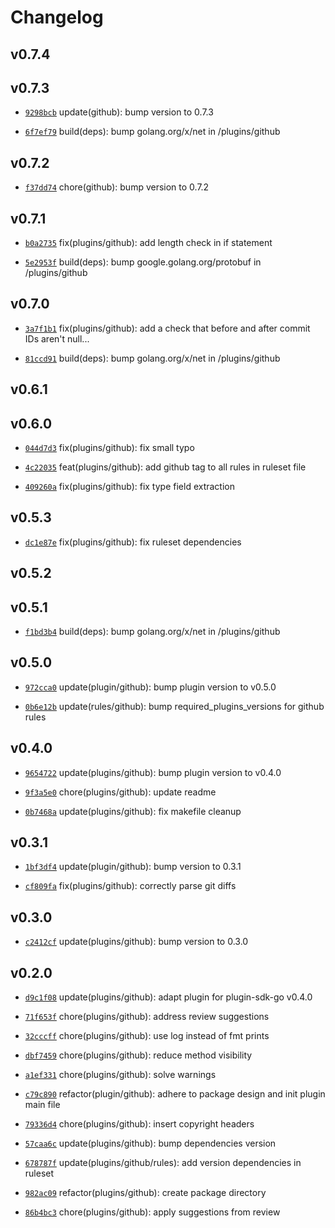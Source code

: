 # Changelog

## v0.7.4


## v0.7.3

* [`9298bcb`](https://github.com/falcosecurity/plugins/commit/9298bcb) update(github): bump version to 0.7.3

* [`6f7ef79`](https://github.com/falcosecurity/plugins/commit/6f7ef79) build(deps): bump golang.org/x/net in /plugins/github


## v0.7.2

* [`f37dd74`](https://github.com/falcosecurity/plugins/commit/f37dd74) chore(github): bump version to 0.7.2


## v0.7.1

* [`b0a2735`](https://github.com/falcosecurity/plugins/commit/b0a2735) fix(plugins/github): add length check in if statement

* [`5e2953f`](https://github.com/falcosecurity/plugins/commit/5e2953f) build(deps): bump google.golang.org/protobuf in /plugins/github


## v0.7.0

* [`3a7f1b1`](https://github.com/falcosecurity/plugins/commit/3a7f1b1) fix(plugins/github): add a check that before and after commit IDs aren't null...

* [`81ccd91`](https://github.com/falcosecurity/plugins/commit/81ccd91) build(deps): bump golang.org/x/net in /plugins/github


## v0.6.1


## v0.6.0

* [`044d7d3`](https://github.com/falcosecurity/plugins/commit/044d7d3) fix(plugins/github): fix small typo

* [`4c22035`](https://github.com/falcosecurity/plugins/commit/4c22035) feat(plugins/github): add github tag to all rules in ruleset file

* [`409260a`](https://github.com/falcosecurity/plugins/commit/409260a) fix(plugins/github): fix type field extraction


## v0.5.3

* [`dc1e87e`](https://github.com/falcosecurity/plugins/commit/dc1e87e) fix(plugins/github): fix ruleset dependencies


## v0.5.2


## v0.5.1

* [`f1bd3b4`](https://github.com/falcosecurity/plugins/commit/f1bd3b4) build(deps): bump golang.org/x/net in /plugins/github


## v0.5.0

* [`972cca0`](https://github.com/falcosecurity/plugins/commit/972cca0) update(plugin/github): bump plugin version to v0.5.0

* [`0b6e12b`](https://github.com/falcosecurity/plugins/commit/0b6e12b) update(rules/github): bump required_plugins_versions for github rules


## v0.4.0

* [`9654722`](https://github.com/falcosecurity/plugins/commit/9654722) update(plugins/github): bump plugin version to v0.4.0

* [`9f3a5e0`](https://github.com/falcosecurity/plugins/commit/9f3a5e0) chore(plugins/github): update readme

* [`0b7468a`](https://github.com/falcosecurity/plugins/commit/0b7468a) update(plugins/github): fix makefile cleanup


## v0.3.1

* [`1bf3df4`](https://github.com/falcosecurity/plugins/commit/1bf3df4) update(plugin/github): bump version to 0.3.1

* [`cf809fa`](https://github.com/falcosecurity/plugins/commit/cf809fa) fix(plugins/github): correctly parse git diffs


## v0.3.0

* [`c2412cf`](https://github.com/falcosecurity/plugins/commit/c2412cf) update(plugins/github): bump version to 0.3.0


## v0.2.0

* [`d9c1f08`](https://github.com/falcosecurity/plugins/commit/d9c1f08) update(plugins/github): adapt plugin for plugin-sdk-go v0.4.0

* [`71f653f`](https://github.com/falcosecurity/plugins/commit/71f653f) chore(plugins/github): address review suggestions

* [`32cccff`](https://github.com/falcosecurity/plugins/commit/32cccff) chore(plugins/github): use log instead of fmt prints

* [`dbf7459`](https://github.com/falcosecurity/plugins/commit/dbf7459) chore(plugins/github): reduce method visibility

* [`a1ef331`](https://github.com/falcosecurity/plugins/commit/a1ef331) chore(plugins/github): solve warnings

* [`c79c890`](https://github.com/falcosecurity/plugins/commit/c79c890) refactor(plugin/github): adhere to package design and init plugin main file

* [`79336d4`](https://github.com/falcosecurity/plugins/commit/79336d4) chore(plugins/github): insert copyright headers

* [`57caa6c`](https://github.com/falcosecurity/plugins/commit/57caa6c) update(plugins/github): bump dependencies version

* [`678787f`](https://github.com/falcosecurity/plugins/commit/678787f) update(plugins/github/rules): add version dependencies in ruleset

* [`982ac09`](https://github.com/falcosecurity/plugins/commit/982ac09) refactor(plugins/github): create package directory

* [`86b4bc3`](https://github.com/falcosecurity/plugins/commit/86b4bc3) chore(plugins/github): apply suggestions from review


